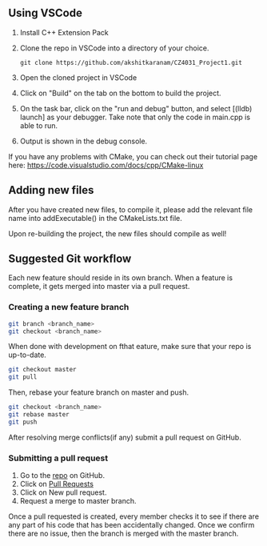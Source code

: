 ## Using VSCode

1. Install C++ Extension Pack
2. Clone the repo in VSCode into a directory of your choice.

	`git clone https://github.com/akshitkaranam/CZ4031_Project1.git`

3. Open the cloned project in VSCode

4. Click on "Build" on the tab on the bottom to build the project.
5. On the task bar, click on the "run and debug" button, and select [(lldb) launch] as your debugger. Take note that only the code in main.cpp is able to run. 
6. Output is shown in the debug console.

If you have any problems with CMake, you can check out their tutorial page here:
[https://code.visualstudio.com/docs/cpp/CMake-linux
](https://code.visualstudio.com/docs/cpp/CMake-linux)

## Adding new files

After you have created new files, to compile it, please add the relevant file name into addExecutable() in the CMakeLists.txt file. 

Upon re-building the project, the new files should compile as well!

## Suggested Git workflow

Each new feature should reside in its own branch. When a feature is complete, it gets merged into master via a pull request.

### Creating a new feature branch

```sh
git branch <branch_name>
git checkout <branch_name>
```

When done with development on fthat eature, make sure that your repo is up-to-date.

```sh
git checkout master
git pull
```

Then, rebase your feature branch on master and push.

```sh
git checkout <branch_name>
git rebase master
git push
```

After resolving merge conflicts(if any) submit a pull request on GitHub.

### Submitting a pull request

1. Go to the [repo](github.com/pehweihang/cryspbook) on GitHub.
2. Click on [Pull Requests](github.com/pehweihang/cryspbook/pulls)
3. Click on New pull request.
4. Request a merge to master branch.

Once a pull requested is created, every member checks it to see if there are any part of his code that has been accidentally changed. Once we confirm there are no issue, then the branch is merged with the master branch.
